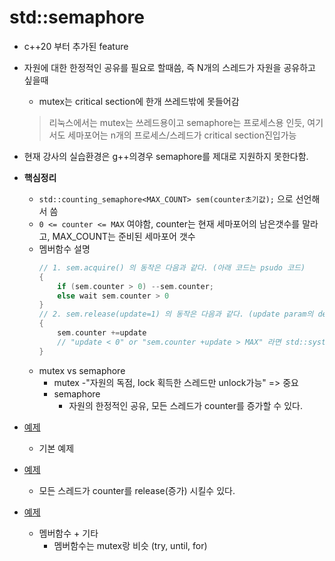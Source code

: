 # std::semaphore

- c++20 부터 추가된 feature
- 자원에 대한 한정적인 공유를 필요로 할때씀, 즉 N개의 스레드가 자원을 공유하고 싶을때
  - mutex는 critical section에 한개 쓰레드밖에 못들어감
  > 리눅스에서는 mutex는 쓰레드용이고 semaphore는 프로세스용 인듯, 여기서도 세마포어는 n개의 프로세스/스레드가 critical section진입가능
- 현재 강사의 실습환경은 g++의경우 semaphore를 제대로 지원하지 못한다함.
- **핵심정리**
  - `std::counting_semaphore<MAX_COUNT> sem(counter초기값);` 으로 선언해서 씀
  - `0 <= counter <= MAX` 여야함, counter는 현재 세마포어의 남은갯수를 말라고, MAX_COUNT는 준비된 세마포어 갯수
  - 멤버함수 설명
    ```cpp
    // 1. sem.acquire() 의 동작은 다음과 같다. (아래 코드는 psudo 코드) 
    {
        if (sem.counter > 0) --sem.counter;
        else wait sem.counter > 0  
    }
    // 2. sem.release(update=1) 의 동작은 다음과 같다. (update param의 default는 1)
    {
        sem.counter +=update
        // "update < 0" or "sem.counter +update > MAX" 라면 std::system_error 예외 발생함
    }
    ```
  - mutex vs semaphore
    - mutex
      -"자원의 독점, lock 획득한 스레드만 unlock가능" => 중요
    - semaphore
      - 자원의 한정적인 공유, 모든 스레드가 counter를 증가할 수 있다.

- [예제](./semaphore1.cpp)
  - 기본 예제
- [예제](./semaphore2.cpp)
  - 모든 스레드가 counter를 release(증가) 시킬수 있다.
- [예제](./semaphore3.cpp)
  - 멤버함수 + 기타
    - 멤버함수는 mutex랑 비슷 (try, until, for)